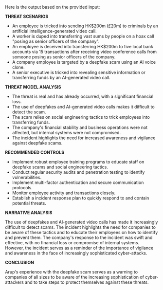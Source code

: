 Here is the output based on the provided input:

**THREAT SCENARIOS**

* An employee is tricked into sending HK$200m (£20m) to criminals by an artificial intelligence-generated video call.
* A worker is duped into transferring vast sums by people on a hoax call "posing as senior officers of the company".
* An employee is deceived into transferring HK$200m to five local bank accounts via 15 transactions after receiving video conference calls from someone posing as senior officers of the company.
* A company employee is targeted by a deepfake scam using an AI voice clone.
* A senior executive is tricked into revealing sensitive information or transferring funds by an AI-generated video call.

**THREAT MODEL ANALYSIS**

* The threat is real and has already occurred, with a significant financial loss.
* The use of deepfakes and AI-generated video calls makes it difficult to detect the scam.
* The scam relies on social engineering tactics to trick employees into transferring funds.
* The company's financial stability and business operations were not affected, but internal systems were not compromised.
* The incident highlights the need for increased awareness and vigilance against deepfake scams.

**RECOMMENDED CONTROLS**

* Implement robust employee training programs to educate staff on deepfake scams and social engineering tactics.
* Conduct regular security audits and penetration testing to identify vulnerabilities.
* Implement multi-factor authentication and secure communication protocols.
* Monitor employee activity and transactions closely.
* Establish a incident response plan to quickly respond to and contain potential threats.

**NARRATIVE ANALYSIS**

The use of deepfakes and AI-generated video calls has made it increasingly difficult to detect scams. The incident highlights the need for companies to be aware of these tactics and to educate their employees on how to identify and prevent them. The company's response to the incident was swift and effective, with no financial loss or compromise of internal systems. However, the incident serves as a reminder of the importance of vigilance and awareness in the face of increasingly sophisticated cyber-attacks.

**CONCLUSION**

Arup's experience with the deepfake scam serves as a warning to companies of all sizes to be aware of the increasing sophistication of cyber-attackers and to take steps to protect themselves against these threats.
